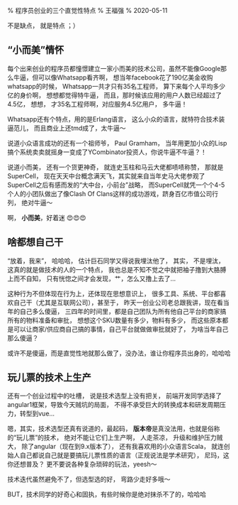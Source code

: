 % 程序员创业的三个直觉性特点
% 王福强
% 2020-05-11

不是缺点， 就是特点 ；）


## “小而美”情怀

每个出来创业的程序员都憧憬建立一家小而美的技术公司，虽然不能像Google那么牛逼，但可以像Whatsapp看齐啊， 想当年facebook花了190亿美金收购whatsapp的时候， Whatsapp一共才只有35名工程师， 算下来每个人平均多少亿的身价啊， 想想都觉得特牛逼， 而且，那时候该应用的用户人数已经超过了4.5亿， 想想， 才35名工程师啊，对应服务4.5亿用户， 多牛逼！

Whatsapp还有个特点，用的是Erlang语言， 这么小众的语言，就特符合技术装逼范儿， 而且商业上还tmd成了，太牛逼～

说道小众语言成功的还有一个祖师爷， Paul Gramham， 当年用更加小众的Lisp搞个系统卖卖就摇身一变成了YCombinator投资人，你说牛逼不牛逼？！

说道小而美， 还有一个货更神奇， 就连史玉柱和马云大佬都啧啧称赞， 那就是SuperCell， 现在天天中台概念满天飞，其实就来自当年史马大佬参观了SuperCell之后有感而发的“大中台，小前台”战略， 而SuperCell就凭一个个4-5个人的小团队做出了像Clash Of Clans这样的成功游戏，跻身百亿市值公司行列， 绝对牛逼～

啊， **小而美**，好着迷 😍😍😍

## 啥都想自己干

“放着，我来”， 哈哈哈， 估计巨石同学又得说我埋汰他了， 其实， 不是埋汰， 这真的就是做技术的人的一个特点， 我也总是不知不觉之中就把袖子撸到大胳膊上而不自知， 只有恍惚之间才会发现，艹，怎么又撸上去了...

这种行为不但体现在行为上，还体现在思想意识上， 很多工具、系统、平台都喜欢自己干（尤其是互联网公司），甚至于， 昨天一创业公司老总跟我讲，现在看当年的自己多么傻逼， 三四年的时间里，都是自己团队为所有他自己平台的商家搞所有的物料准备和审批， 想想这个SKU数量有多少，物料有多少， 而这些原本都是可以让商家/供应商自己搞的事情，自己平台就做做审批就好了， 为啥当年自己那么傻逼？ 

或许不是傻逼，而是直觉性地就那么做了，没办法，谁让你程序员出身的，哈哈哈

## 玩儿票的技术上生产

还有一个创业过程中的吐槽， 说是技术选型上没有把关， 前端开发同学选择了angular1框架，导致今天贼坑的局面， 不得不承受巨大的转换成本和研发周期压力，转型到vue...

嗯，其实，技术选型还真有说道的，最起码， **版本帝**是真没法用，也就是俗称的“玩儿票”的技术， 绝对不能让它们上生产啊， 人走茶凉， 升级和维护压力贼大， 除了angular（现在到9.x版本了）， 还有我喜欢用的小众语言Scala， 就连创始人自己都说自己就是要搞玩儿票性质的语言（正规说法是学术研究）， 尼玛，这你还想普及？ 更不要说各种复杂琐碎的玩法，yeesh～

技术迭代虽然避免不了，但选型选的好， 弯路少走好多哦～

BUT，技术同学的好奇心和固执，有些时候你是绝对抹杀不了的，哈哈哈
